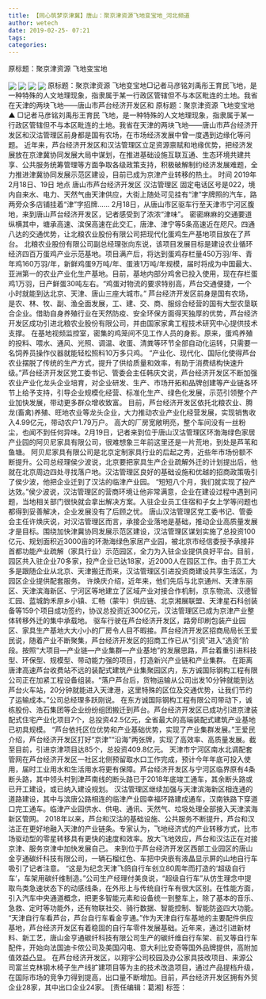 ```yaml
---
title: 【同心筑梦京津冀】唐山：聚京津资源飞地变宝地_河北频道
author: wetech
date: 2019-02-25- 07:21
tags: 
categories: 
---
```

原标题：聚京津资源 飞地变宝地
<!-- more -->
                
<img align="center" border="0" src="http://p2.ifengimg.com/a/2019_09/e7149bec10ec072_size838_w658_h452.png" />
                
<img align="center" border="0" src="http://p0.ifengimg.com/a/2019_09/798439d344f53cc_size806_w655_h428.png" />
            
<img align="center" border="0" src="http://p1.ifengimg.com/a/2019_09/8be426274910f5d_size644_w660_h331.png" />
<img align="center" border="0" src="http://p2.ifengimg.com/a/2016/0810/204c433878d5cf9size1_w16_h16.png" />
原标题：聚京津资源 飞地变宝地□记者马彦铭刘禹彤王育民飞地，是一种特殊的人文地理现象，指隶属于某一行政区管辖但不与本区毗连的土地。我省在天津的两块飞地——唐山市芦台经济开发区和
原标题：聚京津资源 飞地变宝地
▲
□记者马彦铭刘禹彤王育民
飞地，是一种特殊的人文地理现象，指隶属于某一行政区管辖但不与本区毗连的土地。我省在天津的两块飞地——唐山市芦台经济开发区和汉沽管理区前身都是国有农场，在市场经济发展中曾一度遇到边缘化等问题。
近年来，芦台经济开发区和汉沽管理区立足资源禀赋和地缘优势，把经济发展放在京津冀协同发展大局中谋划，在推进基础设施互联互通、生态环境共建共享、公共服务统筹管理等方面争取各级政策支持，积极破解制约经济发展难题，全力推进津冀协同发展示范区建设，目前已成为京津产业转移的热土。
时间
2019年2月18日、19日
地点
唐山市芦台经济开发区
汉沽管理区
固定电话区号是022，境内自来水、电力、天然气由天津供应，大街上随处可见挂有“津”字牌照的汽车，路两旁众多店铺挂着“津”字招牌……
2月18日，从唐山市区驱车行至天津市宁河区腹地，来到唐山芦台经济开发区，记者感受到了浓浓“津味”。
密密麻麻的交通要道纵横其中，塘承高速、滨保高速在此交汇，唐津、津宁等5条高速近在咫尺。四通八达的交通优势，让北粮农业股份有限公司把现代化蛋鸡生产基地项目放在了芦台。
北粮农业股份有限公司副总经理张向东说，该项目发展目标是建设农业循环经济四百万蛋鸡产业示范基地。项目满产后，将达到蛋鸡存栏量450万羽/年、青年鸡160万羽/年，新鲜鸡蛋9万吨/年、蛋液1万吨/年规模，届时将成为中国最大、亚洲第一的农业产业化生产基地。目前，基地内部分鸡舍已投入使用，现在存栏蛋鸡1万羽，日产鲜蛋30吨左右。“鸡蛋对物流的要求特别高，芦台交通便捷，一个小时就能到达北京、天津、唐山三座大城市。”
芦台经济开发区前身是国有农场，是农、林、牧、副、渔全面发展，工、建、交、商、服综合经营的国有大型农垦联合企业。借助自身养殖行业在天然防疫、安全环保方面得天独厚的优势，芦台经济开发区成功引进北粮农业股份有限公司，并由国家家禽工程技术研究中心提供技术支撑。
在基地视频监控室，密集的鸡笼间不见工作人员的身影。原来，蛋鸡养殖的投料、喂水、通风、光照、调温、收蛋、清粪等环节全部自动化运转，只需要一名饲养员操作仪器就能轻松照料10万多只鸡。
“产业化、现代化、国际化使得芦台农业摆脱了传统的生产方式，提升了供给质量和效率，有助于消费结构快速升级。”芦台经济开发区党工委书记、管委会主任韩庆文说，芦台经济开发区不断加强农业产业化龙头企业培育，对企业研发、生产、市场开拓和品牌创建等产业链各环节上给予支持，引导企业规模化经营、标准化生产、绿色化发展，示范引领整个产业加快发展，带动更多群众增收致富。
目前，芦台经济开发区依托北粮农业、腾龙(畜禽)养殖、旺地农业等龙头企业，大力推动农业产业化经营发展，实现销售收入4.99亿元，带动农户1.79万户。
高大的厂房宽敞明亮，整个车间没有一丝粉尘，也闻不到任何异味。2月19日，记者来到位于唐山汉沽管理区环渤海绿色家居产业园的阿贝尼家具有限公司，很难想象三年前这里还是一片荒地，到处是芦苇和鱼塘。
阿贝尼家具有限公司是北京定制家具行业的后起之秀，近些年市场份额不断提升。公司总经理侯少波说，北京要把家具生产企业疏解外迁的计划提出后，他就在北京周边四处寻找落户地。汉沽管理区良好的基础设施和优越的招商政策吸引了侯少波，他把企业迁到了汉沽的临津产业园。
“短短八个月，我们就实现了投产达效。”侯少波说，汉沽管理区的营商环境让他非常满意，企业在建设过程中遇到问题，当地相关部门很快就会拿出解决方案。入驻企业员工住宿和子女上学等问题也都得到妥善解决，企业发展没有了后顾之忧。
唐山汉沽管理区党工委书记、管委会主任许焕庆说，对汉沽管理区而言，承接企业落地是基础，推动企业高质量发展才是目标。围绕加快津冀协同发展示范区建设，汉沽管理区谋划实施了总投资100亿元、规划面积近3000亩的环渤海绿色家居产业园，被北京市经信委授予承接非首都功能产业疏解（家具行业）示范园区，全力为入驻企业提供良好平台。目前，园区共入驻企业70多家，投产企业已达18家，近2000人在园区工作。由于员工大多是跟随企业从北京、天津搬迁而来，汉沽管理区引进投资商建设共享生活区，为园区企业提供配套服务。
许焕庆介绍，近年来，他们先后与北京通州、天津东丽区、天津滨海新区、宁河区等地建立了区域产业对接合作机制，京东物流、汉德智汇园、蓝城韵禾原乡小镇、汇畅（蒙牛）供应链、北京湘展联盟、天津星石科创装备等159个项目成功签约，协议总投资近300亿元，汉沽管理区已成为京津产业整体转移外迁的集中承载地。
驱车行驶在芦台经济开发区，路旁印刷包装产业园区、家具生产基地大大小小的厂房令人目不暇接。芦台经济开发区招商局局长王爱民说，随着产业不断聚集，芦台经济开发区的招商工作已从“引资”进入“选资”阶段。按照“大项目—产业链—产业集群—产业基地”的发展思路，芦台着重引进科技型、环保型、规模型、带动能力强的项目，打造新兴产业链和产业集群。
在距离唐津高速芦台收费站不远的装配式建筑产业集聚园区内，东方诚国际钢构工程有限公司正在加紧工程设备组装。“落户芦台后，货物运输从公司出发10分钟就能到达芦台火车站，20分钟就能进入天津港，这里特殊的区位及交通优势，让我们节约了运输成本。”公司总经理多跃刚说。
在东方诚国际钢构工程有限公司带动下，诚栋股份、浩石集团等企业纷纷组团搬迁到芦台。芦台经济开发区已成功引进京津装配式住宅产业化项目7个，总投资42.5亿元，全省最大的高端装配式建筑产业基地已初具规模。
“芦台依托区位优势和产业基础优势，实现了产业集群发展。”王爱民介绍，芦台经济开发区打好“京津”“沿海”两张牌，实现了高效率、高质量发展。截至目前，引进京津项目达85个，总投资409.8亿元。
天津市宁河区南水北调配套管网在芦台经济开发区一社区北侧预留取水口工作完成，预计今年年底可投入使用，届时工业用水和生活用水将更有保障。芦台经济开发区与宁河区临界原有4条断头路，其中领头村到津芦南线的断头路已于2018年底竣工通车，其余断头路或已开工建设，或已纳入建设规划。
汉沽管理区继续加强与天津滨海新区相连通的道路建设，其中与滨唐公路相连的临津产业园幸福环路建成通车，汉南铁路下穿道口完工通车。临津产业园供水、供电、通讯、天然气、垃圾处理全部接入天津滨海新区管网。
2018年以来，芦台和汉沽的基础设施、公共服务不断提升，芦台和汉沽正在更好地融入天津的产业链条。专家认为，飞地经济式的产业转移方式，比市场驱动型的零星转移具有更快的速度和效率。放大飞地效应，芦台和汉沽正在对接京津、服务京津中加快发展自己。
来到位于芦台经济开发区西部工业园区的唐山金亨通碳纤科技有限公司，一辆石榴红色、车把中央嵌有液晶显示屏的山地自行车吸引了记者注意。
“这是为纪念天津飞鸽自行车创立80周年而打造的‘超级自行车’，车架用碳纤维制造。”公司生产经理付美良说，“超级自行车”从仿生理念中提取鸟类急速状态下的动感线条，在外形上与传统自行车有很大区别。在性能方面，引入汽车中央通道概念，把更多智能元素和设备统一到整车上，除了基本的音乐、急救、定时等功能外，还有物联社交、骑行数据、智能控制、智能防盗四大功能。
“天津自行车看芦台，芦台自行车看金亨通。”作为天津自行车基地的主要配件供应基地，芦台经济开发区有着稳固的自行车零件发展基础。近年来，通过引进新材料、新工艺，唐山金亨通碳纤科技有限公司生产的碳纤维自行车架、前叉等自行车配件，开始向法国迪卡侬公司及美国闪电、意大利比安奇等国外品牌提供，高附加值效益凸显。
在芦台经济开发区，以翔宇公司校园及办公家具技改项目、来源公司富兰克林钢木椅子生产线扩建项目等为主的技术改造项目，通过产品提档升级，在国际市场的竞争力得到提高，出口量不断增加。目前，芦台经济开发区拥有外贸企业28家，其中出口企业24家。
[责任编辑：葛湘]
标签：
 
 
 
 
             
